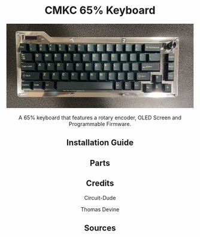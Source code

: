 <h1 align = "center"> CMKC 65% Keyboard</h1>

<p align = "center">
    <img src="Docs/Images/cmkc-keyboard1.jpg" width="500">
</p>

<p align = "center">
    A 65% keyboard that features a rotary encoder, OLED Screen and Programmable Firmware.
</p>


<h2 align = "center">
    <a src = "Docs/">Installation Guide</a>
</h2>


</div>

<h2 align = "center">
    <a src = "Docs/">Parts</a>
</h2>

<h2 align = "center">Credits</h2>
<div align = "center">
    <p> Circuit-Dude </p>
    <p> Thomas Devine </p>
</ul>
<h2 align = "center'>
    <a src = "Docs/Sources">Sources</a>
</h2>
